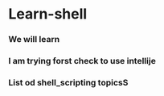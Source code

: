 # Learn-shell

### We will learn  
### I am trying forst check to use intellije
### List od shell_scripting topicsS